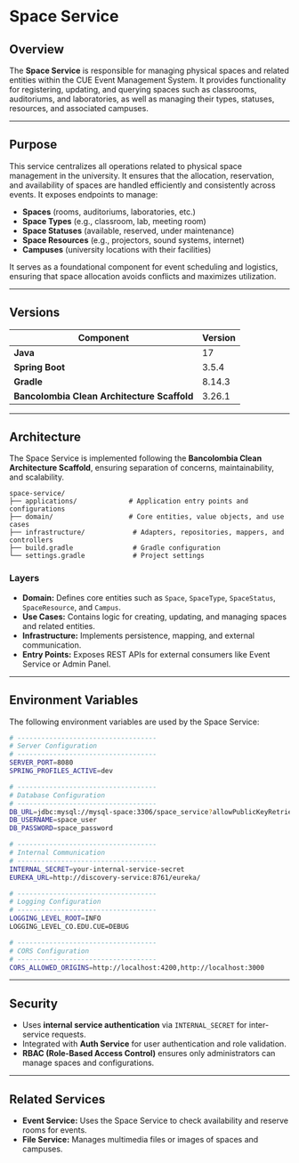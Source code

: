 # Space Service

## Overview

The **Space Service** is responsible for managing physical spaces and related entities within the CUE Event Management System. It provides functionality for registering, updating, and querying spaces such as classrooms, auditoriums, and laboratories, as well as managing their types, statuses, resources, and associated campuses.

---

## Purpose

This service centralizes all operations related to physical space management in the university. It ensures that the allocation, reservation, and availability of spaces are handled efficiently and consistently across events. It exposes endpoints to manage:

* **Spaces** (rooms, auditoriums, laboratories, etc.)
* **Space Types** (e.g., classroom, lab, meeting room)
* **Space Statuses** (available, reserved, under maintenance)
* **Space Resources** (e.g., projectors, sound systems, internet)
* **Campuses** (university locations with their facilities)

It serves as a foundational component for event scheduling and logistics, ensuring that space allocation avoids conflicts and maximizes utilization.

---

## Versions

| Component                                   | Version |
| ------------------------------------------- | ------- |
| **Java**                                    | 17      |
| **Spring Boot**                             | 3.5.4   |
| **Gradle**                                  | 8.14.3  |
| **Bancolombia Clean Architecture Scaffold** | 3.26.1  |

---

## Architecture

The Space Service is implemented following the **Bancolombia Clean Architecture Scaffold**, ensuring separation of concerns, maintainability, and scalability.

```
space-service/
├── applications/             # Application entry points and configurations
├── domain/                   # Core entities, value objects, and use cases
├── infrastructure/            # Adapters, repositories, mappers, and controllers
├── build.gradle               # Gradle configuration
└── settings.gradle            # Project settings
```

### Layers

* **Domain:** Defines core entities such as `Space`, `SpaceType`, `SpaceStatus`, `SpaceResource`, and `Campus`.
* **Use Cases:** Contains logic for creating, updating, and managing spaces and related entities.
* **Infrastructure:** Implements persistence, mapping, and external communication.
* **Entry Points:** Exposes REST APIs for external consumers like Event Service or Admin Panel.

---

## Environment Variables

The following environment variables are used by the Space Service:

```bash
# -----------------------------------
# Server Configuration
# -----------------------------------
SERVER_PORT=8080
SPRING_PROFILES_ACTIVE=dev

# -----------------------------------
# Database Configuration
# -----------------------------------
DB_URL=jdbc:mysql://mysql-space:3306/space_service?allowPublicKeyRetrieval=true&useSSL=false&serverTimezone=UTC
DB_USERNAME=space_user
DB_PASSWORD=space_password

# -----------------------------------
# Internal Communication
# -----------------------------------
INTERNAL_SECRET=your-internal-service-secret
EUREKA_URL=http://discovery-service:8761/eureka/

# -----------------------------------
# Logging Configuration
# -----------------------------------
LOGGING_LEVEL_ROOT=INFO
LOGGING_LEVEL_CO.EDU.CUE=DEBUG

# -----------------------------------
# CORS Configuration
# -----------------------------------
CORS_ALLOWED_ORIGINS=http://localhost:4200,http://localhost:3000
```

---

## Security

* Uses **internal service authentication** via `INTERNAL_SECRET` for inter-service requests.
* Integrated with **Auth Service** for user authentication and role validation.
* **RBAC (Role-Based Access Control)** ensures only administrators can manage spaces and configurations.

---

## Related Services

* **Event Service:** Uses the Space Service to check availability and reserve rooms for events.
* **File Service:** Manages multimedia files or images of spaces and campuses.
